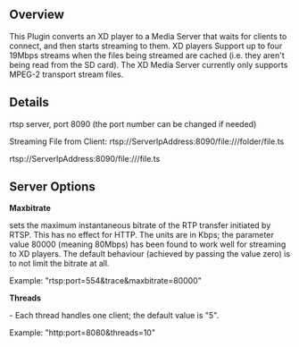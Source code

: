 Overview
--------
<p>This Plugin converts an XD player to a Media Server that waits for clients to connect, and then starts streaming to them.  XD players Support up to four 19Mbps streams when the files being streamed are cached (i.e. they aren't being read from the SD card). The XD Media Server currently only supports MPEG-2 transport stream files.</p>

Details
-------------
<p>rtsp server, port 8090 (the port number can be changed if needed)</p>
<p>Streaming File from Client: rtsp://ServerIpAddress:8090/file:///folder/file.ts</p>
<p>rtsp://ServerIpAddress:8090/file:///file.ts</p>

Server Options
------------------
<p><strong>Maxbitrate</strong></p>
<p>sets the maximum instantaneous bitrate of the RTP transfer initiated by RTSP. This has no effect for HTTP. The units are in Kbps; the parameter value 80000 (meaning 80Mbps) has been found to work well for streaming to XD players. The default behaviour (achieved by passing the value zero) is to not limit the bitrate at all.</p>

<p>Example: "rtsp:port=554&trace&maxbitrate=80000"</p>

<p><strong>Threads</strong></p>
<p>- Each thread handles one client; the default value is "5".</p>

<p>Example: "http:port=8080&threads=10"</p>
